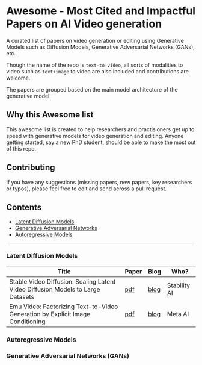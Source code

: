 # Awesome - Most Cited and Impactful Papers on AI Video generation
A curated list of papers on video generation or editing using Generative Models such as Diffusion Models, Generative Adversarial Networks (GANs), etc.

Though the name of the repo is `text-to-video`, all sorts of modalities to video such as `text+image` to video are also included and contributions are welcome.

The papers are grouped based on the main model architecture of the generative model. 

## Why this Awesome list 
This awesome list is created to help researchers and practisioners get up to speed with generative models for video generation and editing. Anyone getting started, say a new PhD student, should be able to make the most out of this repo.

## Contributing
If you have any suggestions (missing papers, new papers, key researchers or typos), please feel free to edit and send across a pull request.

## Contents
* [Latent Diffusion Models](#latent--diffusion--models)
* [Generative Adversarial Networks](#generative--adversarial--networks--gans)
* [Autoregressive Models](#autoregressive-Models)
* * *

### Latent Diffusion Models
| Title | Paper | Blog | Who? | 
|---|---|---|---|
| Stable Video Diffusion: Scaling Latent Video Diffusion Models to Large Datasets | [pdf](https://static1.squarespace.com/static/6213c340453c3f502425776e/t/655ce779b9d47d342a93c890/1700587395994/stable_video_diffusion.pdf) | [blog](https://stability.ai/news/stable-video-diffusion-open-ai-video-model) | Stability AI
| Emu Video: Factorizing Text-to-Video Generation by Explicit Image Conditioning | [pdf](https://arxiv.org/pdf/2311.10709.pdf) | [blog](https://ai.meta.com/blog/emu-text-to-video-generation-image-editing-research) | Meta AI


### Autoregressive Models

### Generative Adversarial Networks (GANs)


